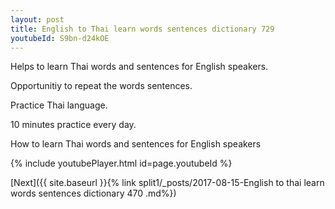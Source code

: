 ```yaml
---
layout: post
title: English to Thai learn words sentences dictionary 729 
youtubeId: S9bn-d24kOE
---
```

 
 
Helps to learn Thai words and sentences for English speakers.

Opportunitiy to repeat the words sentences. 

Practice Thai language. 
 
10 minutes practice every day. 
 
How to learn Thai words and sentences for English speakers 
 
{% include youtubePlayer.html id=page.youtubeId %}
 
 
[Next]({{ site.baseurl }}{% link  split1/_posts/2017-08-15-English to thai learn words sentences dictionary 470 .md%})
 
